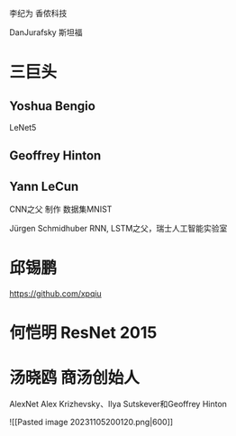 

李纪为  香侬科技

DanJurafsky 斯坦福 


# 三巨头
## Yoshua Bengio   
LeNet5
## Geoffrey Hinton
## Yann LeCun  
CNN之父 制作 数据集MNIST


Jürgen Schmidhuber 
RNN, LSTM之父，瑞士人工智能实验室



# 邱锡鹏
https://github.com/xpqiu


# 何恺明 ResNet 2015


# 汤晓鸥 商汤创始人

AlexNet
Alex Krizhevsky、Ilya Sutskever和Geoffrey Hinton


![[Pasted image 20231105200120.png|600]]